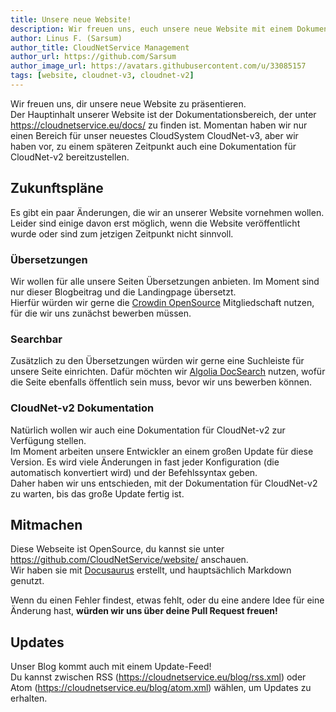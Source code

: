 ```yaml
---
title: Unsere neue Website!
description: Wir freuen uns, euch unsere neue Website mit einem Dokumentationsbereich für unsere Software präsentieren zu können.
author: Linus F. (Sarsum)
author_title: CloudNetService Management
author_url: https://github.com/Sarsum
author_image_url: https://avatars.githubusercontent.com/u/33085157
tags: [website, cloudnet-v3, cloudnet-v2]
---
```


Wir freuen uns, dir unsere neue Website zu präsentieren.  
Der Hauptinhalt unserer Website ist der Dokumentationsbereich, der unter https://cloudnetservice.eu/docs/ zu finden ist.
Momentan haben wir nur einen Bereich für unser neuestes CloudSystem CloudNet-v3, aber wir haben vor,
zu einem späteren Zeitpunkt auch eine Dokumentation für CloudNet-v2 bereitzustellen.

<!--truncate-->

## Zukunftspläne
Es gibt ein paar Änderungen, die wir an unserer Website vornehmen wollen. Leider sind einige davon erst möglich, wenn
die Website veröffentlicht wurde oder sind zum jetzigen Zeitpunkt nicht sinnvoll.

### Übersetzungen
Wir wollen für alle unsere Seiten Übersetzungen anbieten. Im Moment sind nur dieser Blogbeitrag und die Landingpage übersetzt.  
Hierfür würden wir gerne die [Crowdin OpenSource](https://crowdin.com/page/open-source-project-setup-request)
Mitgliedschaft nutzen, für die wir uns zunächst bewerben müssen.

### Searchbar
Zusätzlich zu den Übersetzungen würden wir gerne eine Suchleiste für unsere Seite einrichten. Dafür möchten wir
[Algolia DocSearch](https://docsearch.algolia.com/) nutzen, wofür die Seite ebenfalls öffentlich sein muss, bevor wir uns bewerben können.

### CloudNet-v2 Dokumentation
Natürlich wollen wir auch eine Dokumentation für CloudNet-v2 zur Verfügung stellen.  
Im Moment arbeiten unsere Entwickler an einem großen Update für diese Version. Es wird viele Änderungen in fast
jeder Konfiguration (die automatisch konvertiert wird) und der Befehlssyntax geben.  
Daher haben wir uns entschieden, mit der Dokumentation für CloudNet-v2 zu warten, bis das große Update fertig ist.

## Mitmachen
Diese Webseite ist OpenSource, du kannst sie unter https://github.com/CloudNetService/website/ anschauen.  
Wir haben sie mit [Docusaurus](https://docusaurus.io/) erstellt, und hauptsächlich Markdown genutzt.

Wenn du einen Fehler findest, etwas fehlt, oder du eine andere Idee für eine Änderung hast, **würden wir uns über deine Pull Request freuen!**

## Updates
Unser Blog kommt auch mit einem Update-Feed!  
Du kannst zwischen RSS (https://cloudnetservice.eu/blog/rss.xml) oder Atom (https://cloudnetservice.eu/blog/atom.xml)
wählen, um Updates zu erhalten.